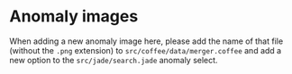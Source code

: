 # Anomaly images

When adding a new anomaly image here, please add the name of that file
(without the `.png` extension) to `src/coffee/data/merger.coffee` and add
a new option to the `src/jade/search.jade` anomaly select.
